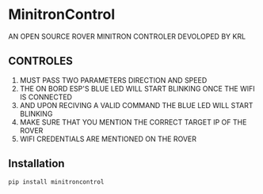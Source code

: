 # MinitronControl

AN OPEN SOURCE ROVER MINITRON CONTROLER DEVOLOPED BY KRL


## CONTROLES

1. MUST PASS TWO PARAMETERS DIRECTION AND SPEED
2. THE ON BORD ESP'S BLUE LED WILL START BLINKING ONCE THE WIFI IS CONNECTED
3. AND UPON RECIVING A VALID COMMAND THE BLUE LED WILL START BLINKING
4. MAKE SURE THAT YOU MENTION THE CORRECT TARGET IP OF THE ROVER
5. WIFI CREDENTIALS ARE MENTIONED ON THE ROVER






## Installation

```bash
pip install minitroncontrol
